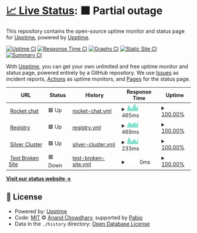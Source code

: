 # [📈 Live Status](https://upptime.github.io/upptime): <!--live status--> **🟧 Partial outage**

This repository contains the open-source uptime monitor and status page for [Upptime](https://upptime.js.org), powered by [Upptime](https://github.com/upptime/upptime).

[![Uptime CI](https://github.com/w8896699/upptime-test/workflows/Uptime%20CI/badge.svg)](https://github.com/w8896699/upptime-test/actions?query=workflow%3A%22Uptime+CI%22)
[![Response Time CI](https://github.com/w8896699/upptime-test/workflows/Response%20Time%20CI/badge.svg)](https://github.com/w8896699/upptime-test/actions?query=workflow%3A%22Response+Time+CI%22)
[![Graphs CI](https://github.com/w8896699/upptime-test/workflows/Graphs%20CI/badge.svg)](https://github.com/w8896699/upptime-test/actions?query=workflow%3A%22Graphs+CI%22)
[![Static Site CI](https://github.com/w8896699/upptime-test/workflows/Static%20Site%20CI/badge.svg)](https://github.com/w8896699/upptime-test/actions?query=workflow%3A%22Static+Site+CI%22)
[![Summary CI](https://github.com/w8896699/upptime-test/workflows/Summary%20CI/badge.svg)](https://github.com/w8896699/upptime-test/actions?query=workflow%3A%22Summary+CI%22)

With [Upptime](https://upptime.js.org), you can get your own unlimited and free uptime monitor and status page, powered entirely by a GitHub repository. We use [Issues](https://github.com/upptime/upptime/issues) as incident reports, [Actions](https://github.com/w8896699/upptime-test/actions) as uptime monitors, and [Pages](https://upptime.github.io/upptime) for the status page.

<!--start: status pages-->
<!-- This summary is generated by Upptime (https://github.com/upptime/upptime) -->
<!-- Do not edit this manually, your changes will be overwritten -->
<!-- prettier-ignore -->
| URL | Status | History | Response Time | Uptime |
| --- | ------ | ------- | ------------- | ------ |
| <img alt="" src="https://icons.duckduckgo.com/ip3/chat.developer.gov.bc.ca.ico" height="13"> [Rocket chat](https://chat.developer.gov.bc.ca/api/info) | 🟩 Up | [rocket-chat.yml](https://github.com/w8896699/upptime-test/commits/HEAD/history/rocket-chat.yml) | <details><summary><img alt="Response time graph" src="./graphs/rocket-chat/response-time-week.png" height="20"> 465ms</summary><br><a href="https://w8896699.github.io/upptime-test/history/rocket-chat"><img alt="Response time 620" src="https://img.shields.io/endpoint?url=https%3A%2F%2Fraw.githubusercontent.com%2Fw8896699%2Fupptime-test%2FHEAD%2Fapi%2Frocket-chat%2Fresponse-time.json"></a><br><a href="https://w8896699.github.io/upptime-test/history/rocket-chat"><img alt="24-hour response time 325" src="https://img.shields.io/endpoint?url=https%3A%2F%2Fraw.githubusercontent.com%2Fw8896699%2Fupptime-test%2FHEAD%2Fapi%2Frocket-chat%2Fresponse-time-day.json"></a><br><a href="https://w8896699.github.io/upptime-test/history/rocket-chat"><img alt="7-day response time 465" src="https://img.shields.io/endpoint?url=https%3A%2F%2Fraw.githubusercontent.com%2Fw8896699%2Fupptime-test%2FHEAD%2Fapi%2Frocket-chat%2Fresponse-time-week.json"></a><br><a href="https://w8896699.github.io/upptime-test/history/rocket-chat"><img alt="30-day response time 618" src="https://img.shields.io/endpoint?url=https%3A%2F%2Fraw.githubusercontent.com%2Fw8896699%2Fupptime-test%2FHEAD%2Fapi%2Frocket-chat%2Fresponse-time-month.json"></a><br><a href="https://w8896699.github.io/upptime-test/history/rocket-chat"><img alt="1-year response time 620" src="https://img.shields.io/endpoint?url=https%3A%2F%2Fraw.githubusercontent.com%2Fw8896699%2Fupptime-test%2FHEAD%2Fapi%2Frocket-chat%2Fresponse-time-year.json"></a></details> | <details><summary><a href="https://w8896699.github.io/upptime-test/history/rocket-chat">100.00%</a></summary><a href="https://w8896699.github.io/upptime-test/history/rocket-chat"><img alt="All-time uptime 99.91%" src="https://img.shields.io/endpoint?url=https%3A%2F%2Fraw.githubusercontent.com%2Fw8896699%2Fupptime-test%2FHEAD%2Fapi%2Frocket-chat%2Fuptime.json"></a><br><a href="https://w8896699.github.io/upptime-test/history/rocket-chat"><img alt="24-hour uptime 100.00%" src="https://img.shields.io/endpoint?url=https%3A%2F%2Fraw.githubusercontent.com%2Fw8896699%2Fupptime-test%2FHEAD%2Fapi%2Frocket-chat%2Fuptime-day.json"></a><br><a href="https://w8896699.github.io/upptime-test/history/rocket-chat"><img alt="7-day uptime 100.00%" src="https://img.shields.io/endpoint?url=https%3A%2F%2Fraw.githubusercontent.com%2Fw8896699%2Fupptime-test%2FHEAD%2Fapi%2Frocket-chat%2Fuptime-week.json"></a><br><a href="https://w8896699.github.io/upptime-test/history/rocket-chat"><img alt="30-day uptime 99.88%" src="https://img.shields.io/endpoint?url=https%3A%2F%2Fraw.githubusercontent.com%2Fw8896699%2Fupptime-test%2FHEAD%2Fapi%2Frocket-chat%2Fuptime-month.json"></a><br><a href="https://w8896699.github.io/upptime-test/history/rocket-chat"><img alt="1-year uptime 99.91%" src="https://img.shields.io/endpoint?url=https%3A%2F%2Fraw.githubusercontent.com%2Fw8896699%2Fupptime-test%2FHEAD%2Fapi%2Frocket-chat%2Fuptime-year.json"></a></details>
| <img alt="" src="https://icons.duckduckgo.com/ip3/registry.developer.gov.bc.ca.ico" height="13"> [Registry](https://registry.developer.gov.bc.ca) | 🟩 Up | [registry.yml](https://github.com/w8896699/upptime-test/commits/HEAD/history/registry.yml) | <details><summary><img alt="Response time graph" src="./graphs/registry/response-time-week.png" height="20"> 469ms</summary><br><a href="https://w8896699.github.io/upptime-test/history/registry"><img alt="Response time 560" src="https://img.shields.io/endpoint?url=https%3A%2F%2Fraw.githubusercontent.com%2Fw8896699%2Fupptime-test%2FHEAD%2Fapi%2Fregistry%2Fresponse-time.json"></a><br><a href="https://w8896699.github.io/upptime-test/history/registry"><img alt="24-hour response time 293" src="https://img.shields.io/endpoint?url=https%3A%2F%2Fraw.githubusercontent.com%2Fw8896699%2Fupptime-test%2FHEAD%2Fapi%2Fregistry%2Fresponse-time-day.json"></a><br><a href="https://w8896699.github.io/upptime-test/history/registry"><img alt="7-day response time 469" src="https://img.shields.io/endpoint?url=https%3A%2F%2Fraw.githubusercontent.com%2Fw8896699%2Fupptime-test%2FHEAD%2Fapi%2Fregistry%2Fresponse-time-week.json"></a><br><a href="https://w8896699.github.io/upptime-test/history/registry"><img alt="30-day response time 564" src="https://img.shields.io/endpoint?url=https%3A%2F%2Fraw.githubusercontent.com%2Fw8896699%2Fupptime-test%2FHEAD%2Fapi%2Fregistry%2Fresponse-time-month.json"></a><br><a href="https://w8896699.github.io/upptime-test/history/registry"><img alt="1-year response time 560" src="https://img.shields.io/endpoint?url=https%3A%2F%2Fraw.githubusercontent.com%2Fw8896699%2Fupptime-test%2FHEAD%2Fapi%2Fregistry%2Fresponse-time-year.json"></a></details> | <details><summary><a href="https://w8896699.github.io/upptime-test/history/registry">100.00%</a></summary><a href="https://w8896699.github.io/upptime-test/history/registry"><img alt="All-time uptime 99.91%" src="https://img.shields.io/endpoint?url=https%3A%2F%2Fraw.githubusercontent.com%2Fw8896699%2Fupptime-test%2FHEAD%2Fapi%2Fregistry%2Fuptime.json"></a><br><a href="https://w8896699.github.io/upptime-test/history/registry"><img alt="24-hour uptime 100.00%" src="https://img.shields.io/endpoint?url=https%3A%2F%2Fraw.githubusercontent.com%2Fw8896699%2Fupptime-test%2FHEAD%2Fapi%2Fregistry%2Fuptime-day.json"></a><br><a href="https://w8896699.github.io/upptime-test/history/registry"><img alt="7-day uptime 100.00%" src="https://img.shields.io/endpoint?url=https%3A%2F%2Fraw.githubusercontent.com%2Fw8896699%2Fupptime-test%2FHEAD%2Fapi%2Fregistry%2Fuptime-week.json"></a><br><a href="https://w8896699.github.io/upptime-test/history/registry"><img alt="30-day uptime 99.88%" src="https://img.shields.io/endpoint?url=https%3A%2F%2Fraw.githubusercontent.com%2Fw8896699%2Fupptime-test%2FHEAD%2Fapi%2Fregistry%2Fuptime-month.json"></a><br><a href="https://w8896699.github.io/upptime-test/history/registry"><img alt="1-year uptime 99.91%" src="https://img.shields.io/endpoint?url=https%3A%2F%2Fraw.githubusercontent.com%2Fw8896699%2Fupptime-test%2FHEAD%2Fapi%2Fregistry%2Fuptime-year.json"></a></details>
| <img alt="" src="https://icons.duckduckgo.com/ip3/api.silver.devops.gov.bc.ca.ico" height="13"> [Silver Cluster](https://api.silver.devops.gov.bc.ca:6443/readyz) | 🟩 Up | [silver-cluster.yml](https://github.com/w8896699/upptime-test/commits/HEAD/history/silver-cluster.yml) | <details><summary><img alt="Response time graph" src="./graphs/silver-cluster/response-time-week.png" height="20"> 233ms</summary><br><a href="https://w8896699.github.io/upptime-test/history/silver-cluster"><img alt="Response time 303" src="https://img.shields.io/endpoint?url=https%3A%2F%2Fraw.githubusercontent.com%2Fw8896699%2Fupptime-test%2FHEAD%2Fapi%2Fsilver-cluster%2Fresponse-time.json"></a><br><a href="https://w8896699.github.io/upptime-test/history/silver-cluster"><img alt="24-hour response time 162" src="https://img.shields.io/endpoint?url=https%3A%2F%2Fraw.githubusercontent.com%2Fw8896699%2Fupptime-test%2FHEAD%2Fapi%2Fsilver-cluster%2Fresponse-time-day.json"></a><br><a href="https://w8896699.github.io/upptime-test/history/silver-cluster"><img alt="7-day response time 233" src="https://img.shields.io/endpoint?url=https%3A%2F%2Fraw.githubusercontent.com%2Fw8896699%2Fupptime-test%2FHEAD%2Fapi%2Fsilver-cluster%2Fresponse-time-week.json"></a><br><a href="https://w8896699.github.io/upptime-test/history/silver-cluster"><img alt="30-day response time 307" src="https://img.shields.io/endpoint?url=https%3A%2F%2Fraw.githubusercontent.com%2Fw8896699%2Fupptime-test%2FHEAD%2Fapi%2Fsilver-cluster%2Fresponse-time-month.json"></a><br><a href="https://w8896699.github.io/upptime-test/history/silver-cluster"><img alt="1-year response time 303" src="https://img.shields.io/endpoint?url=https%3A%2F%2Fraw.githubusercontent.com%2Fw8896699%2Fupptime-test%2FHEAD%2Fapi%2Fsilver-cluster%2Fresponse-time-year.json"></a></details> | <details><summary><a href="https://w8896699.github.io/upptime-test/history/silver-cluster">100.00%</a></summary><a href="https://w8896699.github.io/upptime-test/history/silver-cluster"><img alt="All-time uptime 99.91%" src="https://img.shields.io/endpoint?url=https%3A%2F%2Fraw.githubusercontent.com%2Fw8896699%2Fupptime-test%2FHEAD%2Fapi%2Fsilver-cluster%2Fuptime.json"></a><br><a href="https://w8896699.github.io/upptime-test/history/silver-cluster"><img alt="24-hour uptime 100.00%" src="https://img.shields.io/endpoint?url=https%3A%2F%2Fraw.githubusercontent.com%2Fw8896699%2Fupptime-test%2FHEAD%2Fapi%2Fsilver-cluster%2Fuptime-day.json"></a><br><a href="https://w8896699.github.io/upptime-test/history/silver-cluster"><img alt="7-day uptime 100.00%" src="https://img.shields.io/endpoint?url=https%3A%2F%2Fraw.githubusercontent.com%2Fw8896699%2Fupptime-test%2FHEAD%2Fapi%2Fsilver-cluster%2Fuptime-week.json"></a><br><a href="https://w8896699.github.io/upptime-test/history/silver-cluster"><img alt="30-day uptime 99.88%" src="https://img.shields.io/endpoint?url=https%3A%2F%2Fraw.githubusercontent.com%2Fw8896699%2Fupptime-test%2FHEAD%2Fapi%2Fsilver-cluster%2Fuptime-month.json"></a><br><a href="https://w8896699.github.io/upptime-test/history/silver-cluster"><img alt="1-year uptime 99.91%" src="https://img.shields.io/endpoint?url=https%3A%2F%2Fraw.githubusercontent.com%2Fw8896699%2Fupptime-test%2FHEAD%2Fapi%2Fsilver-cluster%2Fuptime-year.json"></a></details>
| <img alt="" src="https://icons.duckduckgo.com/ip3/thissitedoesnotexist.koj.co.ico" height="13"> [Test Broken Site](https://thissitedoesnotexist.koj.co) | 🟥 Down | [test-broken-site.yml](https://github.com/w8896699/upptime-test/commits/HEAD/history/test-broken-site.yml) | <details><summary><img alt="Response time graph" src="./graphs/test-broken-site/response-time-week.png" height="20"> 0ms</summary><br><a href="https://w8896699.github.io/upptime-test/history/test-broken-site"><img alt="Response time 0" src="https://img.shields.io/endpoint?url=https%3A%2F%2Fraw.githubusercontent.com%2Fw8896699%2Fupptime-test%2FHEAD%2Fapi%2Ftest-broken-site%2Fresponse-time.json"></a><br><a href="https://w8896699.github.io/upptime-test/history/test-broken-site"><img alt="24-hour response time 0" src="https://img.shields.io/endpoint?url=https%3A%2F%2Fraw.githubusercontent.com%2Fw8896699%2Fupptime-test%2FHEAD%2Fapi%2Ftest-broken-site%2Fresponse-time-day.json"></a><br><a href="https://w8896699.github.io/upptime-test/history/test-broken-site"><img alt="7-day response time 0" src="https://img.shields.io/endpoint?url=https%3A%2F%2Fraw.githubusercontent.com%2Fw8896699%2Fupptime-test%2FHEAD%2Fapi%2Ftest-broken-site%2Fresponse-time-week.json"></a><br><a href="https://w8896699.github.io/upptime-test/history/test-broken-site"><img alt="30-day response time 0" src="https://img.shields.io/endpoint?url=https%3A%2F%2Fraw.githubusercontent.com%2Fw8896699%2Fupptime-test%2FHEAD%2Fapi%2Ftest-broken-site%2Fresponse-time-month.json"></a><br><a href="https://w8896699.github.io/upptime-test/history/test-broken-site"><img alt="1-year response time 0" src="https://img.shields.io/endpoint?url=https%3A%2F%2Fraw.githubusercontent.com%2Fw8896699%2Fupptime-test%2FHEAD%2Fapi%2Ftest-broken-site%2Fresponse-time-year.json"></a></details> | <details><summary><a href="https://w8896699.github.io/upptime-test/history/test-broken-site">100.00%</a></summary><a href="https://w8896699.github.io/upptime-test/history/test-broken-site"><img alt="All-time uptime 100.00%" src="https://img.shields.io/endpoint?url=https%3A%2F%2Fraw.githubusercontent.com%2Fw8896699%2Fupptime-test%2FHEAD%2Fapi%2Ftest-broken-site%2Fuptime.json"></a><br><a href="https://w8896699.github.io/upptime-test/history/test-broken-site"><img alt="24-hour uptime 100.00%" src="https://img.shields.io/endpoint?url=https%3A%2F%2Fraw.githubusercontent.com%2Fw8896699%2Fupptime-test%2FHEAD%2Fapi%2Ftest-broken-site%2Fuptime-day.json"></a><br><a href="https://w8896699.github.io/upptime-test/history/test-broken-site"><img alt="7-day uptime 100.00%" src="https://img.shields.io/endpoint?url=https%3A%2F%2Fraw.githubusercontent.com%2Fw8896699%2Fupptime-test%2FHEAD%2Fapi%2Ftest-broken-site%2Fuptime-week.json"></a><br><a href="https://w8896699.github.io/upptime-test/history/test-broken-site"><img alt="30-day uptime 100.00%" src="https://img.shields.io/endpoint?url=https%3A%2F%2Fraw.githubusercontent.com%2Fw8896699%2Fupptime-test%2FHEAD%2Fapi%2Ftest-broken-site%2Fuptime-month.json"></a><br><a href="https://w8896699.github.io/upptime-test/history/test-broken-site"><img alt="1-year uptime 100.00%" src="https://img.shields.io/endpoint?url=https%3A%2F%2Fraw.githubusercontent.com%2Fw8896699%2Fupptime-test%2FHEAD%2Fapi%2Ftest-broken-site%2Fuptime-year.json"></a></details>

<!--end: status pages-->

[**Visit our status website →**](https://upptime.github.io/upptime)

## 📄 License

- Powered by: [Upptime](https://github.com/upptime/upptime)
- Code: [MIT](./LICENSE) © [Anand Chowdhary](https://anandchowdhary.com), supported by [Pabio](https://pabio.com)
- Data in the `./history` directory: [Open Database License](https://opendatacommons.org/licenses/odbl/1-0/)
